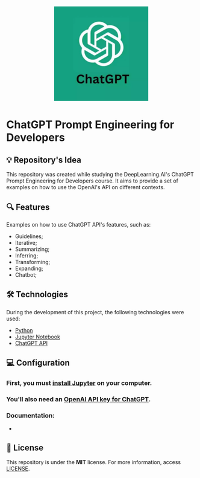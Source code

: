 <h1 align="center"><img alt="ChatGPT" title="ChatGPT" src=".github/logo.webp" width="250" /></h1>

# ChatGPT Prompt Engineering for Developers

## 💡 Repository's Idea

This repository was created while studying the DeepLearning.AI's ChatGPT Prompt Engineering for Developers course. It aims to provide a set of examples on how to use the OpenAI's API on different contexts.

## 🔍 Features

Examples on how to use ChatGPT API's features, such as:

* Guidelines;
* Iterative;
* Summarizing;
* Inferring;
* Transforming;
* Expanding;
* Chatbot;

## 🛠 Technologies

During the development of this project, the following technologies were used:

- [Python](https://www.python.org/)
- [Jupyter Notebook](https://jupyter.org/)
- [ChatGPT API](https://openai.com/blog/introducing-chatgpt-and-whisper-apis)

## 💻 Configuration

### First, you must [install Jupyter](https://jupyter.org/install) on your computer.

### You'll also need an [OpenAI API key for ChatGPT](https://www.maisieai.com/help/how-to-get-an-openai-api-key-for-chatgpt).

### Documentation:
* 

## 📄 License

This repository is under the **MIT** license. For more information, access [LICENSE](./LICENSE).
